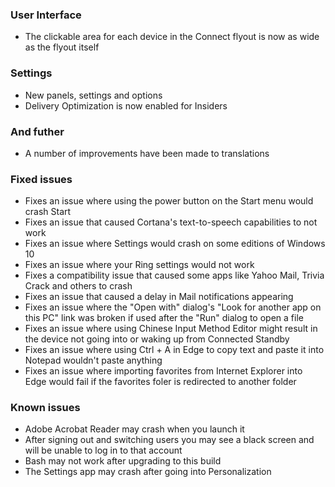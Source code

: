 ### User Interface
- The clickable area for each device in the Connect flyout is now as wide as the flyout itself

### Settings
- New panels, settings and options
 - Delivery Optimization is now enabled for Insiders

### And futher
- A number of improvements have been made to translations

### Fixed issues
- Fixes an issue where using the power button on the Start menu would crash Start
- Fixes an issue that caused Cortana's text-to-speech capabilities to not work
- Fixes an issue where Settings would crash on some editions of Windows 10
- Fixes an issue where your Ring settings would not work
- Fixes a compatibility issue that caused some apps like Yahoo Mail, Trivia Crack and others to crash
- Fixes an issue that caused a delay in Mail notifications appearing
- Fixes an issue where the "Open with" dialog's "Look for another app on this PC" link was broken if used after the "Run" dialog to open a file
- Fixes an issue where using Chinese Input Method Editor might result in the device not going into or waking up from Connected Standby
- Fixes an issue where using Ctrl + A in Edge to copy text and paste it into Notepad wouldn't paste anything
- Fixes an issue where importing favorites from Internet Explorer into Edge would fail if the favorites foler is redirected to another folder

### Known issues
- Adobe Acrobat Reader may crash when you launch it
- After signing out and switching users you may see a black screen and will be unable to log in to that account
- Bash may not work after upgrading to this build
- The Settings app may crash after going into Personalization